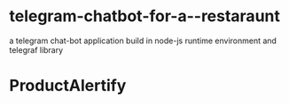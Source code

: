 # telegram-chatbot-for-a--restaraunt
a telegram chat-bot application build in node-js runtime environment and telegraf library 
# ProductAlertify
